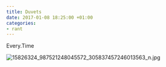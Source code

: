 ```yaml
---
title: Duvets
date: 2017-01-08 18:25:00 +01:00
categories:
- rant
---
```


Every.Time

![15826324_987521248045572_305837457246013563_n.jpg](/uploads/15826324_987521248045572_305837457246013563_n.jpg)